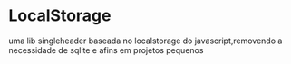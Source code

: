 # LocalStorage
uma lib singleheader baseada no localstorage do javascript,removendo a necessidade de sqlite e afins em projetos pequenos

